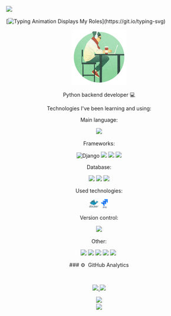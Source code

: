 ![](https://github.com/halfrost/halfrost/blob/master/icons/header_.png)

[![Typing Animation Displays My Roles](https://readme-typing-svg.herokuapp.com?color=%2336BCF7&lines=Hello+I'm+Oskar;Welcome+to+my+Github+profile;)](https://git.io/typing-svg)

<p align="center">
    </p>
    <p align="center">
    <img width="150" src="https://raw.githubusercontent.com/tonynguyenit18/tonynguyenit18/main/static/code-guy.jpeg">
</p>

<p align="center">
    </p>
    <p align="center">
Python backend developer 💻
<br>

<p align="center">
    </p>
    <p align="center">
Technologies I've been learning and using:
<br>
        
<p align="center">
    </p>
    <p align="center">     
Main language:
<p align="center">
<img src="https://img.shields.io/badge/python%20-%2314354C.svg?&style=for-the-badge&logo=python&logoColor=white"/>
    
<p align="center">
Frameworks: 
<p align="center">
<img width="10%" alt="Django" src="https://img.shields.io/badge/django-%23092E20.svg?style=for-the-badge&logo=django&logoColor=white"/>
<img width="13%" src="https://img.shields.io/badge/DJANGO-REST-ff1709?style=for-the-"/>
<img width="10%" src="https://img.shields.io/badge/Flask-000000?style=for-the-badge&logo=flask&logoColor=white"/>
<img width="10%" src="https://img.shields.io/badge/FastAPI-005571?style=for-the-badge&logo=fastapi"/>

<br/>
<p align="center">
Database:
<p align="center">
<img width="10%" src="https://img.shields.io/badge/MySQL-005C84?style=for-the-badge&logo=mysql&logoColor=white"/>
<img width="15%" src="https://img.shields.io/badge/PostgreSQL-316192?style=for-the-badge&logo=postgresql&logoColor=white"/>
<img width="11%" src="https://img.shields.io/badge/SQLite-07405E?style=for-the-badge&logo=sqlite&logoColor=white"/>

<p align="center">
Used technologies:
<p align="center">
<img  width="5%" src="https://github.com/devicons/devicon/blob/master/icons/docker/docker-original-wordmark.svg"/>
<img  width="5%" src="https://github.com/devicons/devicon/blob/master/icons/jira/jira-original-wordmark.svg"/>
    
<p align="center">
Version control:
<p align="center">
<img width="13%" src="https://img.shields.io/badge/GitHub-100000?style=for-the-badge&logo=github&logoColor=white"/>
    
<p align="center">
Other:
<p align="center">
<img width="7%" src="https://img.shields.io/badge/GIT-E44C30?style=for-the-badge&logo=git&logoColor=white"/>
<img width="7%" src="https://img.shields.io/badge/CSS-239120?&style=for-the-badge&logo=css3&logoColor=white"/>
<img width="8%" src="https://img.shields.io/badge/HTML-239120?style=for-the-badge&logo=html5&logoColor=white"/>
<img width="7%" src="https://img.shields.io/badge/SAP-0FAAFF?style=for-the-badge&logo=sap&logoColor=white"/>
<img width="10.5%" src="https://img.shields.io/badge/Postman-FF6C37?style=for-the-badge&logo=Postman&logoColor=white"/>
<img width="8%" src=""/>





<p align="center">
    </p>
    <p align="center">
### ⚙️ &nbsp;GitHub Analytics
<br>
        
<p align="center">
<img src="https://komarev.com/ghpvc/?username=AgzigitovOskar&style=flat-square&color=blue" alt=""/>
</a>
</p>

<p align="center">
<a href="https://github.com/AgzigitovOskar">
  <img height="180em" src="https://github-readme-stats-eight-theta.vercel.app/api?username=AgzigitovOskar&show_icons=true&theme=algolia&include_all_commits=true&count_private=true"/>
  <img height="180em" src="https://github-readme-stats-eight-theta.vercel.app/api/top-langs/?username=AgzigitovOskar&layout=compact&langs_count=8&theme=algolia"/>
</a>
</p>


<div id="header" align="center">
  <img src="https://media0.giphy.com/media/v1.Y2lkPTc5MGI3NjExbmM2ZDhuYnowNHpyMXBrM3VvaXJuOWxncGZpb2I2MjZ4bnY1bmx3aiZlcD12MV9pbnRlcm5hbF9naWZfYnlfaWQmY3Q9Zw/pufOOG2cplDtfyQXL1/giphy.gif" width="150"/>
</div>

<div id="header" align="center">
  <img src="https://media.giphy.com/media/pufOOG2cplDtfyQXL1/giphy-downsized-large.gif"/>
</div>


